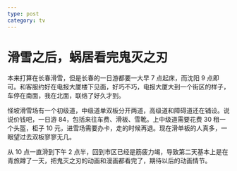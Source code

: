 ```yaml
---
type: post
category: tv
---
```


# 滑雪之后，蜗居看完鬼灭之刃

本来打算在长春滑雪，但是长春的一日游都要一大早 7 点起床，而沈阳 9 点即可。和客服约好在电报大厦楼下见面，好巧不巧，电报大厦大到一个街区的样子，车停在南面，我在北面，联络了好久才到。

怪坡滑雪场有一个初级道，中级道单双板分开两道，高级道和障碍道还在铺设。说说价钱吧，一日游 84，包括来往车费、滑板、雪靴。上中级道需要花费 30 租一个头盔，柜子 10 元，进雪场需要办卡，走的时候再退。现在滑单板的人真多，一眼望过去双板寥寥无几。

从 10 点一直滑到下午 2 点半，回到市区已经是筋疲力竭，导致第二天基本上是在青旅蹲了一天，把鬼灭之刃的动画和漫画都看完了，期待以后的动画情节。
